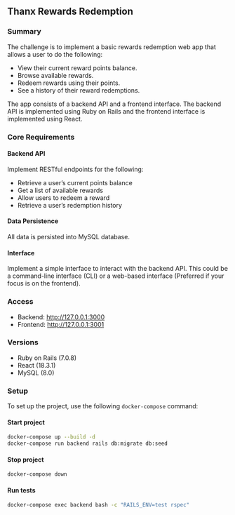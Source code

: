 ## Thanx Rewards Redemption

### Summary
The challenge is to implement a basic rewards redemption web app that allows a user to do the following:
- View their current reward points balance.
- Browse available rewards.
- Redeem rewards using their points.
- See a history of their reward redemptions.

The app consists of a backend API and a frontend interface. The backend API is implemented using Ruby on Rails and the frontend interface is implemented using React.
### Core Requirements

#### Backend API
Implement RESTful endpoints for the following:
- Retrieve a user’s current points balance
- Get a list of available rewards
- Allow users to redeem a reward
- Retrieve a user’s redemption history

#### Data Persistence
All data is persisted into MySQL database.

#### Interface
Implement a simple interface to interact with the backend API. This could be a command-line interface (CLI) or a web-based interface (Preferred if your focus is on the frontend).

### Access
- Backend: http://127.0.0.1:3000
- Frontend: http://127.0.0.1:3001

### Versions
- Ruby on Rails (7.0.8)
- React (18.3.1)
- MySQL (8.0)


### Setup

To set up the project, use the following `docker-compose` command:

#### Start project

```bash
docker-compose up --build -d
docker-compose run backend rails db:migrate db:seed
```

#### Stop project

```bash
docker-compose down
```

#### Run tests

```bash
docker-compose exec backend bash -c "RAILS_ENV=test rspec"
```
